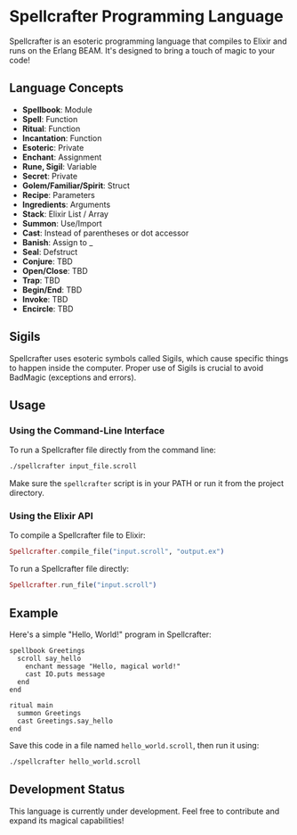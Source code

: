 # Spellcrafter Programming Language

Spellcrafter is an esoteric programming language that compiles to Elixir and runs on the Erlang BEAM. It's designed to bring a touch of magic to your code!

## Language Concepts

- **Spellbook**: Module
- **Spell**: Function
- **Ritual**: Function
- **Incantation**: Function
- **Esoteric**: Private
- **Enchant**: Assignment
- **Rune, Sigil**: Variable
- **Secret**: Private
- **Golem/Familiar/Spirit**: Struct
- **Recipe**: Parameters
- **Ingredients**: Arguments
- **Stack**: Elixir List / Array
- **Summon**: Use/Import
- **Cast**: Instead of parentheses or dot accessor
- **Banish**: Assign to \_
- **Seal**: Defstruct
- **Conjure**: TBD
- **Open/Close**: TBD
- **Trap**: TBD
- **Begin/End**: TBD
- **Invoke**: TBD
- **Encircle**: TBD

## Sigils

Spellcrafter uses esoteric symbols called Sigils, which cause specific things to happen inside the computer. Proper use of Sigils is crucial to avoid BadMagic (exceptions and errors).

## Usage

### Using the Command-Line Interface

To run a Spellcrafter file directly from the command line:

```bash
./spellcrafter input_file.scroll
```

Make sure the `spellcrafter` script is in your PATH or run it from the project directory.

### Using the Elixir API

To compile a Spellcrafter file to Elixir:

```elixir
Spellcrafter.compile_file("input.scroll", "output.ex")
```

To run a Spellcrafter file directly:

```elixir
Spellcrafter.run_file("input.scroll")
```

## Example

Here's a simple "Hello, World!" program in Spellcrafter:

```witchcraft
spellbook Greetings
  scroll say_hello
    enchant message "Hello, magical world!"
    cast IO.puts message
  end
end

ritual main
  summon Greetings
  cast Greetings.say_hello
end
```

Save this code in a file named `hello_world.scroll`, then run it using:

```bash
./spellcrafter hello_world.scroll
```

## Development Status

This language is currently under development. Feel free to contribute and expand its magical capabilities!

